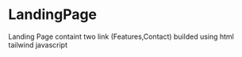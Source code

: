 # LandingPage
Landing Page containt two link (Features,Contact) builded using html tailwind javascript
